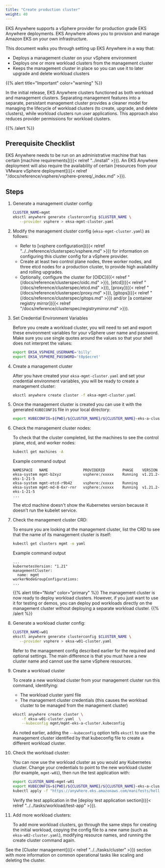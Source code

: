 ```yaml
---
title: "Create production cluster"
weight: 40
---
```


EKS Anywhere supports a vSphere provider for production grade EKS Anywhere deployments.
EKS Anywhere allows you to provision and manage Amazon EKS on your own infrastructure.

This document walks you through setting up EKS Anywhere in a way that:

* Deploys a management cluster on your vSphere environment
* Deploys one or more workload clusters from the management cluster
* Keeps the management cluster in place so you can use it to later upgrade and delete workload clusters

{{% alert title="Important" color="warning" %}}

In the initial release, EKS Anywhere clusters functioned as both workload and management clusters.
Separating management features into a separate, persistant management cluster
provides a cleaner model for managing the lifecycle of workload clusters (to create, upgrade, and delete clusters), while workload clusters run user applications.
This approach also reduces provider permissions for workload clusters.

{{% /alert %}}

## Prerequisite Checklist

EKS Anywhere needs to be run on an administrative machine that has certain [machine
requirements]({{< relref "../install" >}}).
An EKS Anywhere deployment will also require the availability of certain
[resources from your VMware vSphere deployment]({{< relref "/docs/reference/vsphere/vsphere-prereq/_index.md" >}}).

## Steps

<!-- this content needs to be indented so the numbers are automatically incremented -->
1. Generate a management cluster config:
   ```bash
   CLUSTER_NAME=mgmt
   eksctl anywhere generate clusterconfig $CLUSTER_NAME \
      --provider vsphere > eksa-mgmt-cluster.yaml
   ```

1. Modify the management cluster config (`eksa-mgmt-cluster.yaml`) as follows:

   * Refer to [vsphere configuration]({{< relref "../../reference/clusterspec/vsphere.md" >}}) for information on configuring this cluster config for a vSphere provider.
   * Create at least two control plane nodes, three worker nodes, and three etcd nodes for a production cluster, to provide high availability and rolling upgrades.
   * Optionally, configure the cluster for [OIDC]({{< relref "(/docs/reference/clusterspec/oidc.md" >}}), [etcd]({{< relref "(/docs/reference/clusterspec/etcd.md" >}}), [proxy]({{< relref "(/docs/reference/clusterspec/proxy.md" >}}), [gitops]({{< relref "(/docs/reference/clusterspec/gitops.md" >}}) and/or [a container registry mirror]({{< relref "/docs/reference/clusterspec/registrymirror.md" >}}).

1. Set Credential Environment Variables

   Before you create a workload cluster, you will need to set and export these environment variables for your vSphere user name and password.
Make sure you use single quotes around the values so that your shell does not interpret the values:
   
   ```bash
   export EKSA_VSPHERE_USERNAME='billy'
   export EKSA_VSPHERE_PASSWORD='t0p$ecret'
   ```

1. Create a management cluster

   After you have created your `eksa-mgmt-cluster.yaml` and set your credential environment variables, you will be ready to create a management cluster:
   ```bash
   eksctl anywhere create cluster -f eksa-mgmt-cluster.yaml
   ```

1. Once the management cluster is created you can use it with the generated `KUBECONFIG` file in your local directory:

   ```bash
   export KUBECONFIG=${PWD}/${CLUSTER_NAME}/${CLUSTER_NAME}-eks-a-cluster.kubeconfig
   ```
1. Check the management cluster nodes:

   To check that the cluster completed, list the machines to see the control plane, etcd, and worker nodes:

   ```bash
   kubectl get machines -A
   ```

   Example command output
   ```
   NAMESPACE   NAME                PROVIDERID        PHASE    VERSION
   eksa-system mgmt-b2xyz          vsphere:/xxxxx    Running  v1.21.2-eks-1-21-5
   eksa-system mgmt-etcd-r9b42     vsphere:/xxxxx    Running  
   eksa-system mgmt-md-8-6xr-rnr   vsphere:/xxxxx    Running  v1.21.2-eks-1-21-5
   ...
   ```

   The etcd machine doesn't show the Kubernetes version because it doesn't run the kubelet service.

1. Check the management cluster CRD:

   To ensure you are looking at the management cluster, list the CRD to see that the name of its management cluster is itself:

   ```bash
   kubectl get clusters mgmt -o yaml
   ```

   Example command output
   ```
   ...
   kubernetesVersion: "1.21"
   managementCluster:
     name: mgmt
   workerNodeGroupConfigurations:
   ...
   ```

   {{% alert title="Note" color="primary" %}}
   The management cluster is now ready to deploy workload clusters.
   However, if you just want to use it for testing or demos, you can deploy pod workloads directly on the management cluster without deploying a separate workload cluster.
   {{% /alert %}}


1. Generate a workload cluster config:
   ```bash
   CLUSTER_NAME=w01
   eksctl anywhere generate clusterconfig $CLUSTER_NAME \
      --provider vsphere > eksa-w01-cluster.yaml
   ```

   Refer to the management config described earlier for the required and optional settings.
   The main difference is that you must have a new cluster name and cannot use the same vSphere resources.


1. Create a workload cluster

   To create a new workload cluster from your management cluster run this command, identifying:

   * The workload cluster yaml file
   * The management cluster credentials (this causes the workload cluster to be managed from the management cluster)


   ```bash
   eksctl anywhere create cluster \
       -f eksa-w01-cluster.yaml  \
       --kubeconfig mgmt/mgmt-eks-a-cluster.kubeconfig
   ```

   As noted earlier, adding the `--kubeconfig` option tells `eksctl` to use the management cluster identified by that kubeconfig file to create a different workload cluster.

1. Check the workload cluster:

   You can now use the workload cluster as you would any Kubernetes cluster.
   Change your credentials to point to the new workload cluster (for example, `mgmt-w01`), then run the test application with:

   ```bash
   export CLUSTER_NAME=mgmt-w01
   export KUBECONFIG=${PWD}/${CLUSTER_NAME}/${CLUSTER_NAME}-eks-a-cluster.kubeconfig
   kubectl apply -f "https://anywhere.eks.amazonaws.com/manifests/hello-eks-a.yaml"
   ```

   Verify the test application in the [deploy test application section]({{< relref "../../tasks/workload/test-app" >}}).

1. Add more workload clusters:

   To add more workload clusters, go through the same steps for creating the initial workload, copying the config file to a new name (such as `eksa-w02-cluster.yaml`), modifying resource names, and running the create cluster command again.

See the [Cluster management]({{< relref "../../tasks/cluster" >}}) section with more information on common operational tasks like scaling and deleting the cluster.
